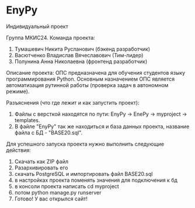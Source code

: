 # EnyPy
Индивидуальный проект

Группа МКИС24. Команда проекта:

1.	Тумашевич Никита Русланович (бэкенд разработчик) 
2.	Васютченко Владислав Вячеславович (Тим-лидер) 
3.	Полунина Анна Николаевна (фронтенд разработчик)

Описание проекта: ОПС предназначена для обучения студентов языку программирования Python. Основным назначением ОПС является автоматизация рутинной работы (проверка задач в автономном режиме).

Разъяснения (что где лежит и как запустить проект):

1.	Файлы с версткой находятся по пути: EnyPy -> EnePy -> myproject -> templates. 
2.	В файле "EnyPy" так же находиться и база данных проекта, название файла с БД - "BASE20.sql".

Для успешного запуска проекта нужно выполнить следующие действия:

1.	Скачать как ZIP файл 
2.	Разархивировать его 
3.	скачать PostgreSQL и импортировать файл BASE20.sql 
4.	в настройках проекта поменять значения для подключения к бд 
5.	в консоли проекта написать cd myproject 
6.	потом python manage.py runserver 
7.	Готово! У вас открылся сайт!

